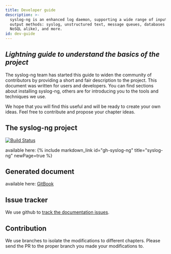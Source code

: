 ```yaml
---
title: Developer guide
description: >-
  syslog-ng is an enhanced log daemon, supporting a wide range of input and
  output methods: syslog, unstructured text, message queues, databases (SQL and
  NoSQL alike), and more.
id: dev-guide
---
```


[ref:dev-guide]: dev-guide
[ref:doc-issue-tracker]: https://github.com/syslog-ng/doc/issues
[gh:ose-monitor]: https://ci.syslog-ng.com/view/OSE-DAILY-MONITOR
<!-- [gh:ose-dev-shell-badge]: https://github.com/syslog-ng/syslog-ng/actions/workflows/devshell.yml/badge.svg -->

## _Lightning guide to understand the basics of the project_

The syslog-ng team has started this guide to widen the community of
contributors by providing a short and fair description to the project.
This document was written for users and developers. You can find sections
about installing syslog-ng, others are for introducing you to the tools and techniques we use.

We hope that you will find this useful and will be ready to create your own ideas.
Feel free to contribute and propose your chapter ideas.

## The syslog-ng project

<!-- could not get the badge work with the embedded ref [gh:ose-dev-shell-badge] solution -->
[![Build Status](https://github.com/syslog-ng/syslog-ng/actions/workflows/devshell.yml/badge.svg)][gh:ose-monitor]

available here: {% include markdown_link id="gh-syslog-ng" title="syslog-ng" newPage=true %}

## Generated document

available here: [GitBook][ref:dev-guide]

## Issue tracker

We use github to [track the documentation issues][ref:doc-issue-tracker].

## Contribution

We use branches to isolate the modifications to different chapters. Please send the PR to the proper branch you made your modifications to.
